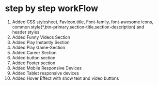 # step by step workFlow
1. Added CSS stylesheet, FavIcon,title, Font-family, font-awesome icons,
common style(*,btn-primary,section-title,section-description) and header styles 
2. Added Funny Videos Section
3. Added Play Instantly Section
4. Added Play Game-Section
5. Added Career Section
6. Added button section
7. Added Footer section
8. Added Mobile Responsive Devices
9. Added Tablet responsive devices 
10. Added Hover Effect with show text and video buttons 
